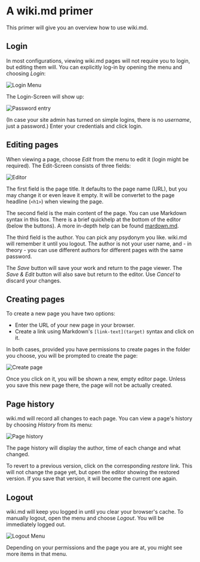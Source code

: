 # A wiki.md primer

This primer will give you an overview how to use wiki.md.

## Login

In most configurations, viewing wiki.md pages will not require you to login, but editing them will. You can explicitly log-in by opening the menu and choosing _Login_:

![Login Menu](primer_login.png)

The Login-Screen will show up:

![Password entry](primer_password.png)

(In case your site admin has turned on simple logins, there is no _username_, just a password.) Enter your credentials and click login.

## Editing pages

When viewing a page, choose _Edit_ from the menu to edit it (login might be required). The Edit-Screen consists of three fields:

![Editor](primer_edit.png)

The first field is the page title. It defaults to the page name (URL), but you may change it or even leave it empty. It will be convertet to the page headline (`<h1>`) when viewing the page.

The second field is the main content of the page. You can use Markdown syntax in this box. There is a brief quickhelp at the bottom of the editor (below the buttons). A more in-depth help can be found [mardown.md](here).

The third field is the author. You can pick any psydonym you like. wiki.md will remember it until you logout. The author is not your user name, and - in theory - you can use different authors for different pages with the same password.

The _Save_ button will save your work and return to the page viewer. The _Save & Edit_ button will also save but return to the editor. Use _Cancel_ to discard your changes.

## Creating pages

To create a new page you have two options:

* Enter the URL of your new page in your browser.
* Create a link using Markdown's `[link-text](target)` syntax and click on it.

In both cases, provided you have permissions to create pages in the folder you choose, you will be prompted to create the page:

![Create page](primer_create.png)

Once you click on it, you will be shown a new, empty editor page. Unless you save this new page there, the page will not be actually created.

## Page history

wiki.md will record all changes to each page. You can view a page's history by choosing *History* from its menu:

![Page history](primer_history.png)

The page history will display the author, time of each change and what changed.

To revert to a previous version, click on the corresponding *restore* link. This will not change the page yet, but open the editor showing the restored version. If you save that version, it will become the current one again.

## Logout

wiki.md will keep you logged in until you clear your browser's cache. To manually logout, open the menu and choose _Logout_. You will be immediately logged out.

![Logout Menu](primer_logout.png)

Depending on your permissions and the page you are at, you might see more items in that menu.
